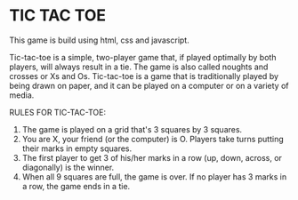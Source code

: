 # TIC TAC TOE
This game is build using html, css and javascript.

Tic-tac-toe is a simple, two-player game that, if played optimally by both players, will always result in a tie. The game is also called noughts and crosses or Xs and Os.
Tic-tac-toe is a game that is traditionally played by being drawn on paper, and it can be played on a computer or on a variety of media.

RULES FOR TIC-TAC-TOE:
1. The game is played on a grid that's 3 squares by 3 squares.
2. You are X, your friend (or the computer) is O. Players take turns putting their marks in empty squares.
3. The first player to get 3 of his/her marks in a row (up, down, across, or diagonally) is the winner.
4. When all 9 squares are full, the game is over. If no player has 3 marks in a row, the game ends in a tie.
